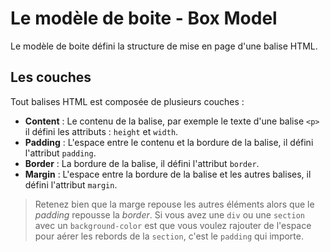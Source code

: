 # Le modèle de boite - Box Model

Le modèle de boite défini la structure de mise en page d'une balise HTML.

## Les couches

Tout balises HTML est composée de plusieurs couches :
- **Content** : Le contenu de la balise, par exemple le texte d'une balise `<p>` il défini les attributs : `height` et `width`.
- **Padding** : L'espace entre le contenu et la bordure de la balise, il défini l'attribut `padding`.
- **Border** : La bordure de la balise, il défini l'attribut `border`.
- **Margin** : L'espace entre la bordure de la balise et les autres balises, il défini l'attribut `margin`.

> Retenez bien que la marge repouse les autres éléments alors que le *padding* repousse la *border*.
> Si vous avez une `div` ou une `section` avec un `background-color` est que vous voulez rajouter de l'espace pour aérer les rebords de la `section`, c'est le `padding` qui importe.
